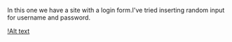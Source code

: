 In this one we have a site with a login form.I've tried inserting random input for username and password.

[!Alt text]("https://github.com/DejanJS/picoCTF-Writeups/blob/master/03.Logon/login1.png") 
